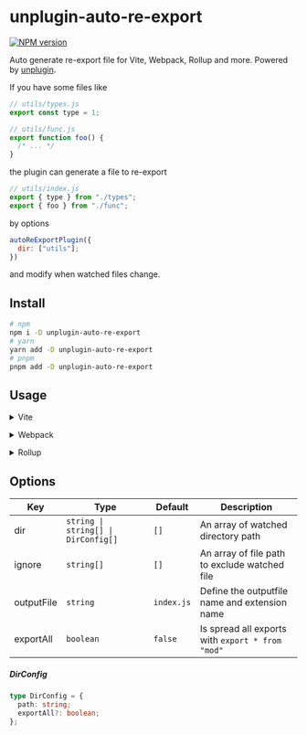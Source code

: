 # unplugin-auto-re-export

[![NPM version](https://img.shields.io/npm/v/unplugin-auto-re-export?color=orange&label=npm)](https://www.npmjs.com/package/unplugin-auto-re-export)

Auto generate re-export file for Vite, Webpack, Rollup and more. Powered by <a href="https://github.com/unjs/unplugin">unplugin</a>.

If you have some files like

```js
// utils/types.js
export const type = 1;

// utils/func.js
export function foo() {
  /* ... */
}
```

the plugin can generate a file to re-export

```js
// utils/index.js
export { type } from "./types";
export { foo } from "./func";
```

by options

```js
autoReExportPlugin({
  dir: ["utils"];
})
```

and modify when watched files change.

## Install

```bash
# npm
npm i -D unplugin-auto-re-export
# yarn
yarn add -D unplugin-auto-re-export
# pnpm
pnpm add -D unplugin-auto-re-export
```

## Usage

<details>
<summary>Vite</summary><br>

```ts
// vite.config.ts
import autoReExportPlugin from "unplugin-auto-re-export/vite";

export default defineConfig({
  plugins: [
    autoReExportPlugin({
      /* options */
    }),
  ],
});
```

<br></details>

<details>
<summary>Webpack</summary><br>

```ts
// webpack.config.js
module.exports = {
  /* ... */
  plugins: [
    require("unplugin-auto-re-export/webpack")({
      /* options */
    }),
  ],
};
```

<br></details>

<details>
<summary>Rollup</summary><br>

```ts
// rollup.config.js
import autoReExportPlugin from "unplugin-auto-re-export/rollup";

export default {
  plugins: [
    autoReExportPlugin({
      /* options */
    }),
  ],
};
```

<br></details>

## Options

| Key        | Type                                 | Default    | Description                                      |
| ---------- | ------------------------------------ | ---------- | ------------------------------------------------ |
| dir        | `string \| string[] \| DirConfig[] ` | `[]`       | An array of watched directory path               |
| ignore     | `string[]`                           | `[]`       | An array of file path to exclude watched file    |
| outputFile | `string`                             | `index.js` | Define the outputfile name and extension name    |
| exportAll  | `boolean`                            | `false`    | Is spread all exports with `export * from "mod"` |

##### DirConfig

```ts
type DirConfig = {
  path: string;
  exportAll?: boolean;
};
```
